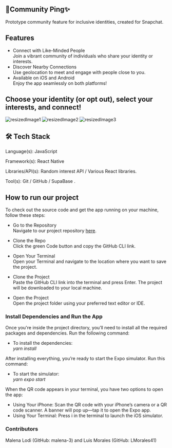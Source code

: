## 🌈Community Ping✨
Prototype community feature for inclusive identities, created for Snapchat.

## Features
- Connect with Like-Minded People <br />
  Join a vibrant community of individuals who share your identity or interests.
- Discover Nearby Connections <br />
  Use geolocation to meet and engage with people close to you.
- Available on iOS and Android <br />
 Enjoy the app seamlessly on both platforms! 

## Choose your identity (or opt out), select your interests, and connect!

![resizedImage1](https://github.com/user-attachments/assets/c24ad97c-4925-4560-9015-c4a640e31962)
![resizedImage2](https://github.com/user-attachments/assets/dbb917bc-7f6e-4f1b-ada6-76c5b734aee7)
![resizedImage3](https://github.com/user-attachments/assets/25cefd16-8452-4579-a7ae-819a7af6dc53)




## 🛠️ Tech Stack
Language(s):  JavaScript 


Framework(s): React Native  


Libraries/API(s): Random interest API / Various React libraries.


Tool(s): Git / GitHub / SupaBase .

## How to run our project
To check out the source code and get the app running on your machine, follow these steps:
- Go to the Repository <br />
  Navigate to our project repository [here](https://github.com/malena-3/Snap-CommunityPing).

- Clone the Repo <br />
  Click the green Code button and copy the GitHub CLI link.

- Open Your Terminal <br />
  Open your Terminal and navigate to the location where you want to save the project.

- Clone the Project <br />
  Paste the GitHub CLI link into the terminal and press Enter. The project will be downloaded to your local machine.

- Open the Project <br />
  Open the project folder using your preferred text editor or IDE.

### Install Dependencies and Run the App 
Once you're inside the project directory, you’ll need to install all the required packages and dependencies. Run the following command: <br />
- To install the dependencies: <br />
  _yarn install_

After installing everything, you’re ready to start the Expo simulator. Run this command: <br />
- To start the simulator: <br />
  _yarn expo start_
  
When the QR code appears in your terminal, you have two options to open the app:
- Using Your iPhone: Scan the QR code with your iPhone’s camera or a QR code scanner. A banner will pop up—tap it to open the Expo app.
- Using Your Terminal: Press i in the terminal to launch the iOS simulator.



### Contributors
Malena Lodi (GitHub: malena-3) and Luis Morales (GitHub: LMorales41)



